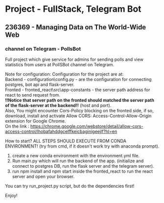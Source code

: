 # Project - FullStack, Telegram Bot
## 	236369 - Managing Data on The World-Wide Web
### channel on Telegram - PollsBot

Full project which give service for admins for sending polls and view statistics from users at PollSBot channel on Telegram.

Note for configuration:
Configuration for the project are at:
<br/>
 Backend - configuration\config.py - are the configuration for connecting postgres, bot api and flask-server.
 <br/>
 Fronted - fronted_react\src\app-constants - the server path address for react to send request from.
 <br/>
 **!!Notice that server path on the fronted should matched the server path of the flask-server at the backend!!** (host and port).
 <br/>
 Also, You might encounter Cors-Policy blocking on the fronted side, if so, download, install and activate
 Allow CORS: Access-Control-Allow-Origin extension for Google Chrome. <br/>
 On the link : 
 https://chrome.google.com/webstore/detail/allow-cors-access-control/lhobafahddgcelffkeicbaginigeejlf?hl=en
 

How to start?
ALL STEPS SHOULD EXECUTE FROM CONDA ENVIRONMENT! (try from cmd, if it doesn't work try with anaconda prompt).
1. create a new conda environment with the environment.yml file.
2. Run main.py which will run the backend of the app. 
(initialize and connect to postgres DB, run the flask server and the telegram server).
3. run npm install and  npm start inside the fronted_react to run the react server and open your browser.

You can try run_project.py script, but do the dependencies first!


 Enjoy! 
